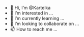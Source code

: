 - 👋 Hi, I’m @Kartelka
- 👀 I’m interested in ...
- 🌱 I’m currently learning ...
- 💞️ I’m looking to collaborate on ...
- 📫 How to reach me ...

<!---
Kartelka/Kartelka is a ✨ special ✨ repository because its `README.md` (this file) appears on your GitHub profile.
You can click the Preview link to take a look at your changes.
--->
